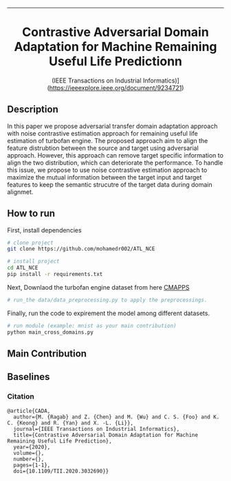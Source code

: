
---   
<div align="center">    
 
# Contrastive Adversarial Domain Adaptation for Machine Remaining Useful Life Predictionn     

(IEEE Transactions on Industrial Informatics)](https://ieeexplore.ieee.org/document/9234721)

<!--
ARXIV   
[![Paper](http://img.shields.io/badge/arxiv-math.co:1480.1111-B31B1B.svg)](https://www.nature.com/articles/nature14539)
-->



<!--  
Conference   
-->   
</div>
 
## Description   
In this paper we propose adversarial transfer domain adaptation approach with noise contrastive estimation approach for remaining useful life estimation of turbofan engine. The proposed approach aim to align the feature distrubtion between the source and target using adversarial approach. However, this approach can remove target specific information to align the two distribution, which can deteriorate the performance. To handle this issue, we propose to use noise contrastive estimation approach to maximize the mutual information between the target input and target features to keep the semantic strucutre of the target data during domain alignmet. 
## How to run   
First, install dependencies   
```bash
# clone project   
git clone https://github.com/mohamedr002/ATL_NCE  

# install project   
cd ATL_NCE   
pip install -r requirements.txt
 ```   
 Next, Downlaod the turbofan engine dataset from here  [CMAPPS](https://catalog.data.gov/dataset/c-mapss-aircraft-engine-simulator-data)
  ```bash
# run_the data/data_preprocessing.py to apply the preprocessings.
```
 Finally, run the code to expirement the model among different datasets. 
 ```bash
# run module (example: mnist as your main contribution)   
python main_cross_domains.py    
```

## Main Contribution      


## Baselines    

### Citation   
```
@article{CADA,
  author={M. {Ragab} and Z. {Chen} and M. {Wu} and C. S. {Foo} and K. C. {Keong} and R. {Yan} and X. -L. {Li}},
  journal={IEEE Transactions on Industrial Informatics}, 
  title={Contrastive Adversarial Domain Adaptation for Machine Remaining Useful Life Prediction}, 
  year={2020},
  volume={},
  number={},
  pages={1-1},
  doi={10.1109/TII.2020.3032690}}
```   
